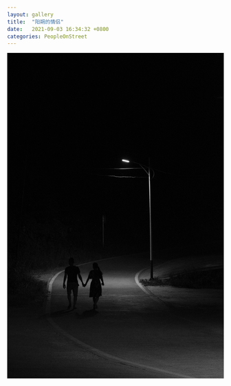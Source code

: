 ```yaml
---
layout: gallery
title:  "阳朔的情侣"
date:   2021-09-03 16:34:32 +0800
categories: PeopleOnStreet
---
```

![](/assets/PeopleOnStreet/DSCF4541.jpeg)
